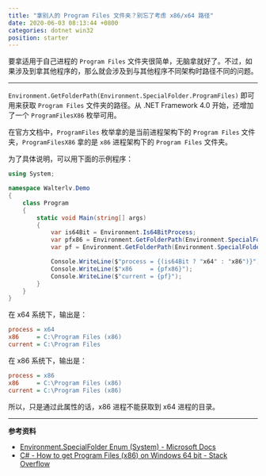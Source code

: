 ```yaml
---
title: "拿别人的 Program Files 文件夹？别忘了考虑 x86/x64 路径"
date: 2020-06-03 08:13:44 +0800
categories: dotnet win32
position: starter
---
```


要拿适用于自己进程的 `Program Files` 文件夹很简单，无脑拿就好了。不过，如果涉及到拿其他程序的，那么就会涉及到与其他程序不同架构时路径不同的问题。

---

`Environment.GetFolderPath(Environment.SpecialFolder.ProgramFiles)` 即可用来获取 `Program Files` 文件夹的路径。从 .NET Framework 4.0 开始，还增加了一个 `ProgramFilesX86` 枚举可用。

在官方文档中，`ProgramFiles` 枚举拿的是当前进程架构下的 `Program Files` 文件夹，`ProgramFilesX86` 拿的是 `x86` 进程架构下的 `Program Files` 文件夹。

为了具体说明，可以用下面的示例程序：

```csharp
using System;

namespace Walterlv.Demo
{
    class Program
    {
        static void Main(string[] args)
        {
            var is64Bit = Environment.Is64BitProcess;
            var pfx86 = Environment.GetFolderPath(Environment.SpecialFolder.ProgramFilesX86);
            var pf = Environment.GetFolderPath(Environment.SpecialFolder.ProgramFiles);

            Console.WriteLine($"process = {(is64Bit ? "x64" : "x86")}");
            Console.WriteLine($"x86     = {pfx86}");
            Console.WriteLine($"current = {pf}");
        }
    }
}
```

在 x64 系统下，输出是：

```ini
process = x64
x86     = C:\Program Files (x86)
current = C:\Program Files
```

在 x86 系统下，输出是：

```ini
process = x86
x86     = C:\Program Files (x86)
current = C:\Program Files (x86)
```

所以，只是通过此属性的话，x86 进程不能获取到 x64 进程的目录。

---

**参考资料**

- [Environment.SpecialFolder Enum (System) - Microsoft Docs](https://docs.microsoft.com/en-us/dotnet/api/system.environment.specialfolder)
- [C# - How to get Program Files (x86) on Windows 64 bit - Stack Overflow](https://stackoverflow.com/questions/194157/c-sharp-how-to-get-program-files-x86-on-windows-64-bit)

